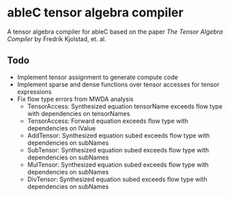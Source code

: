# ableC tensor algebra compiler
A tensor algebra compiler for ableC based on the paper *The Tensor Algebra Compiler* by Fredrik Kjolstad, et. al.

## Todo
* Implement tensor assignment to generate compute code
* Implement sparse and dense functions over tensor accesses for tensor expressions
* Fix flow type errors from MWDA analysis
  * TensorAccess: Synthesized equation tensorName exceeds flow type with dependencies on tensorNames
  * TensorAccess: Forward equation exceeds flow type with dependencies on lValue
  * AddTensor: Synthesized equation subed exceeds flow type with dependencies on subNames
  * SubTensor: Synthesized equation subed exceeds flow type with dependencies on subNames
  * MulTensor: Synthesized equation subed exceeds flow type with dependencies on subNames
  * DivTensor: Synthesized equation subed exceeds flow type with dependencies on subNames
